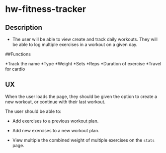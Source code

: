 # hw-fitness-tracker

## Description

* The user will be able to view create and track daily workouts. They will be able to log multiple exercises in a workout on a given day. 


##Functions

*Track the name
*Type 
*Weight
*Sets
*Reps
*Duration of exercise
*Travel for cardio

## UX

When the user loads the page, they should be given the option to create a new workout, or continue with their last workout.

The user should be able to:

  * Add exercises to a previous workout plan.

  * Add new exercises to a new workout plan.

  * View multiple the combined weight of multiple exercises on the `stats` page.